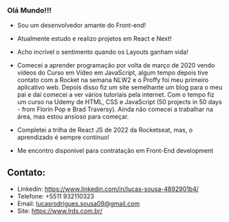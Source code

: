 ### Olá Mundo!!!

- Sou um desenvolvedor amante do Front-end!
- Atualmente estudo e realizo projetos em React e Next!
- Acho incrível o sentimento quando os Layouts ganham vida!

- Comecei a aprender programação por volta de março de 2020 vendo vídeos do Curso em Vídeo em JavaScript, algum tempo depois tive contato com a Rocket na semana NLW2 e o Proffy foi meu primeiro aplicativo web. Depois disso fiz um site semelhante um blog para o meu pai e daí comecei a ver vários tutoriais pela internet. Com o tempo fiz um curso na Udemy de HTML, CSS e JavaScript (50 projects in 50 days - from Florin Pop e Brad Traversy). Ainda não comecei a trabalhar na área, mas estou ansioso para começar. 
- Completei a trilha de React JS de 2022 da Rocketseat, mas, o aprendizado é sempre contínuo!
- Me encontro disponivel para contratação em Front-End development

## Contato:

- Linkedin: https://www.linkedin.com/in/lucas-sousa-4892901b4/
- Telefone: +5511 932110323
- Email: lucasrodrigues.sousa09@gmail.com
- Site: https://www.lrds.com.br/
